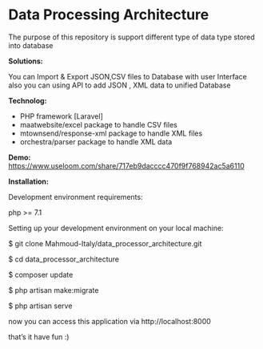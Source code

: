 <h1>Data Processing Architecture</h1>
   
<p>The purpose of this repository is support different type of data type stored into database</p>

   
<b>Solutions:</b>
 
You can Import & Export JSON,CSV files to Database with user Interface
also you can using API to add JSON , XML data to unified Database
  
<b>Technolog:</b>
<ul>
    <li>PHP framework [Laravel]</li>    
     
<li>maatwebsite/excel   		  package to handle CSV files</li>

<li>mtownsend/response-xml   package to handle XML files</li>   

<li>orchestra/parser 		  package to handle XML data</li>
</ul>


<b>Demo:</b>
https://www.useloom.com/share/717eb9dacccc470f9f768942ac5a6110


<b>Installation:</b>

Development environment requirements:   

php >= 7.1
  


Setting up your development environment on your local machine:

$ git clone Mahmoud-Italy/data_processor_architecture.git

$ cd data_processor_architecture

$ composer update

$ php artisan make:migrate

$ php artisan serve

now you can access this application via http://localhost:8000


that’s it have fun :)


